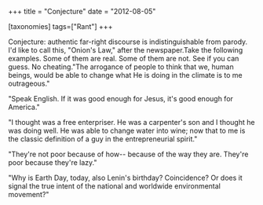 +++
title = "Conjecture"
date = "2012-08-05"

[taxonomies]
tags=["Rant"]
+++

Conjecture: authentic far-right discourse is indistinguishable from parody. I'd like to call this, "Onion's Law," after the newspaper.Take the following examples. Some of them are real. Some of them are not. See if you can guess. No cheating."The arrogance of people to think that we, human beings, would be able to change what He is doing in the climate is to me outrageous."

<!-- REAL!  Senator James Inhofe (R-OK) appeared on Voice of Christian Youth America’s radio program Crosstalk -->

"Speak English. If it was good enough for Jesus, it's good enough for America."

<!-- FAKE! Though was presented as coming from Rick Santorum's twitter feed by Bill Mahr.-->

"I thought was a free enterpriser. He was a carpenter's son and I thought he was doing well. He was able to change water into wine; now that to me is the classic definition of a guy in the entrepreneurial spirit."

<!-- REAL!  Gov. Tommy Thompson, R-Wis., responding to a reporter who asked him if Jesus was a socialist, Madison (Wis.) Capital Times, 7/10/96 -->

"They're not poor because of how-- because of the way they are. They're poor because they're lazy."

<!-- Fake! -->

"Why is Earth Day, today, also Lenin's birthday? Coincidence? Or does it signal the true intent of the national and worldwide environmental movement?"

<!-- REAL!  Alan Caruba, Fargo Forum, 4/22/97 -->

